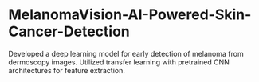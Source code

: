 # MelanomaVision-AI-Powered-Skin-Cancer-Detection
Developed a deep learning model for early detection of melanoma from dermoscopy images. Utilized transfer learning with pretrained CNN architectures for feature extraction.
